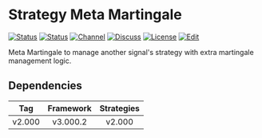 # Strategy Meta Martingale

[![Status][gha-image-check-master]][gha-link-check-master]
[![Status][gha-image-compile-master]][gha-link-compile-master]
[![Channel][tg-channel-image]][tg-channel-link]
[![Discuss][gh-discuss-badge]][gh-discuss-link]
[![License][license-image]][license-link]
[![Edit][gh-edit-badge]][gh-edit-link]

Meta Martingale to manage another signal's strategy
with extra martingale management logic.

## Dependencies

| Tag      | Framework | Strategies |
|:--------:|:---------:|:----------:|
| v2.000   | v3.000.2  | v2.000     |

<!-- Named links -->

[gh-discuss-badge]: https://img.shields.io/badge/Discussions-Q&A-blue.svg?logo=github
[gh-discuss-link]: https://github.com/EA31337/EA31337-Strategies/discussions

[gh-edit-badge]: https://img.shields.io/badge/GitHub-edit-purple.svg?logo=github
[gh-edit-link]: https://github.dev/EA31337/Strategy-Meta_Martingale

[gha-link-check-master]: https://github.com/EA31337/Strategy-Meta_Martingale/actions?query=workflow:Check+branch%3Amaster
[gha-image-check-master]: https://github.com/EA31337/Strategy-Meta_Martingale/workflows/Check/badge.svg?branch=master
[gha-link-compile-master]: https://github.com/EA31337/Strategy-Meta_Martingale/actions?query=workflow:Compile+branch%3Amaster
[gha-image-compile-master]: https://github.com/EA31337/Strategy-Meta_Martingale/workflows/Compile/badge.svg?branch=master

[tg-channel-image]: https://img.shields.io/badge/Telegram-join-0088CC.svg?logo=telegram
[tg-channel-link]: https://t.me/EA31337

[license-image]: https://img.shields.io/github/license/EA31337/EA31337-Strategies.svg
[license-link]: https://tldrlegal.com/license/gnu-general-public-license-v3-(gpl-3)
